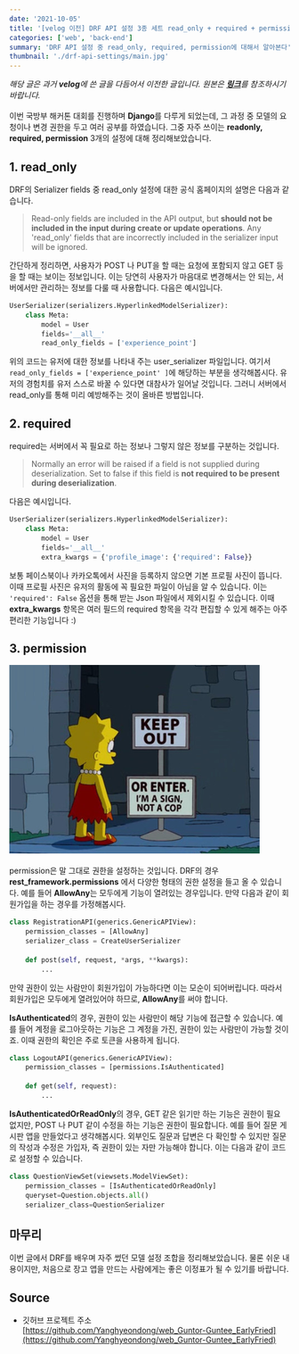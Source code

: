 ```yaml
---
date: '2021-10-05'
title: '[velog 이전] DRF API 설정 3종 세트 read_only + required + permission'
categories: ['web', 'back-end']
summary: 'DRF API 설정 중 read_only, required, permission에 대해서 알아본다'
thumbnail: './drf-api-settings/main.jpg'
---
```

*해당 글은 과거 **velog**에 쓴 글을 다듬어서 이전한 글입니다. 원본은 [**링크**](https://velog.io/@hdyang0686/DRF-API-%EC%84%A4%EC%A0%95-3%EC%A2%85-%EC%84%B8%ED%8A%B8-readonlyrequiredpermission)를 참조하시기 바랍니다.*  
\
이번 국방부 해커톤 대회를 진행하며 **Django**를 다루게 되었는데, 그 과정 중 모델의 요청이나 변경 권한을 두고 여러 공부를 하였습니다. 그중 자주 쓰이는 **readonly, required, permission** 3개의 설정에 대해 정리해보았습니다.

## 1. read_only
DRF의 Serializer fields 중 read_only 설정에 대한 공식 홈페이지의 설명은 다음과 같습니다.
> Read-only fields are included in the API output, but **should not be included in the input during create or update operations**. Any 'read_only' fields that are incorrectly included in the serializer input will be ignored.

간단하게 정리하면, 사용자가 POST 나 PUT을 할 때는 요청에 포함되지 않고 GET 등을 할 때는 보이는 정보입니다. 이는 당연히 사용자가 마음대로 변경해서는 안 되는, 서버에서만 관리하는 정보를 다룰 때 사용합니다. 다음은 예시입니다.

```py
UserSerializer(serializers.HyperlinkedModelSerializer):
    class Meta:
        model = User
        fields='__all__'
        read_only_fields = ['experience_point']
```
위의 코드는 유저에 대한 정보를 나타내 주는 user_serializer 파일입니다.
여기서 `read_only_fields = ['experience_point' ]`에 해당하는 부분을 생각해봅시다. 유저의 경험치를 유저 스스로 바꿀 수 있다면 대참사가 일어날 것입니다. 그러니 서버에서 read_only를 통해 미리 예방해주는 것이 올바른 방법입니다.

## 2. required
required는 서버에서 꼭 필요로 하는 정보나 그렇지 않은 정보를 구분하는 것입니다. 
> Normally an error will be raised if a field is not supplied during deserialization. Set to false if this field is **not required to be present during deserialization**.

다음은 예시입니다.
```py
UserSerializer(serializers.HyperlinkedModelSerializer):
    class Meta:
        model = User
        fields='__all__'
        extra_kwargs = {'profile_image': {'required': False}} 
```
보통 페이스북이나 카카오톡에서 사진을 등록하지 않으면 기본 프로필 사진이 뜹니다. 이때 프로필 사진은 유저의 활동에 꼭 필요한 파일이 아님을 알 수 있습니다. 이는 `'required': False` 옵션을 통해 받는 Json 파일에서 제외시킬 수 있습니다. 이때 **extra_kwargs** 항목은 여러 필드의 required 항목을 각각 편집할 수 있게 해주는 아주 편리한 기능입니다 :)

## 3. permission
![1](./drf-api-settings/1.png)  
\
permission은 말 그대로 권한을 설정하는 것입니다. DRF의 경우 **rest_framework.permissions** 에서 다양한 형태의 권한 설정을 들고 올 수 있습니다. 예를 들어 **AllowAny**는 모두에게 기능이 열려있는 경우입니다. 만약 다음과 같이 회원가입을 하는 경우를 가정해봅시다.
  
```py
class RegistrationAPI(generics.GenericAPIView):
    permission_classes = [AllowAny]
    serializer_class = CreateUserSerializer

    def post(self, request, *args, **kwargs):
        ...
```
만약 권한이 있는 사람만이 회원가입이 가능하다면 이는 모순이 되어버립니다. 따라서 회원가입은 모두에게 열려있어야 하므로, **AllowAny**를 써야 합니다.

**IsAuthenticated**의 경우, 권한이 있는 사람만이 해당 기능에 접근할 수 있습니다. 예를 들어 계정을 로그아웃하는 기능은 그 계정을 가진, 권한이 있는 사람만이 가능할 것이죠. 이때 권한의 확인은 주로 토큰을 사용하게 됩니다.
```py
class LogoutAPI(generics.GenericAPIView):
    permission_classes = [permissions.IsAuthenticated]

    def get(self, request):
        ...
```
**IsAuthenticatedOrReadOnly**의 경우, GET 같은 읽기만 하는 기능은 권한이 필요 없지만, POST 나 PUT 같이 수정을 하는 기능은 권한이 필요합니다. 예를 들어 질문 게시판 앱을 만들었다고 생각해봅시다. 외부인도 질문과 답변은 다 확인할 수 있지만 질문의 작성과 수정은 가입자, 즉 권한이 있는 자만 가능해야 합니다. 이는 다음과 같이 코드로 설정할 수 있습니다.
```py
class QuestionViewSet(viewsets.ModelViewSet):
    permission_classes = [IsAuthenticatedOrReadOnly]
    queryset=Question.objects.all()
    serializer_class=QuestionSerializer
```

## 마무리
이번 글에서 DRF를 배우며 자주 썼던 모델 설정 조합을 정리해보았습니다. 물론 쉬운 내용이지만, 처음으로 장고 앱을 만드는 사람에게는 좋은 이정표가 될 수 있기를 바랍니다.  

## Source

- 깃허브 프로젝트 주소  
  [https://github.com/Yanghyeondong/web_Guntor-Guntee_EarlyFried](https://github.com/Yanghyeondong/web_Guntor-Guntee_EarlyFried)
